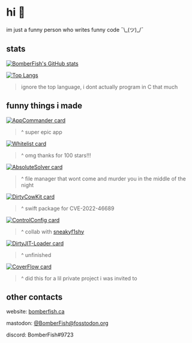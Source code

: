 # hi 👋

im just a funny person who writes funny code ¯\\\_(ツ)_/¯

## stats
[![BomberFish's GitHub stats](https://github-readme-stats.vercel.app/api?username=BomberFish&show_icons=true&theme=transparent&icon_color=00ff00&text_color=ffffff&title_color=00ff00&&bg_color=000000)](https://github.com/BomberFish)

[![Top Langs](https://github-readme-stats.vercel.app/api/top-langs/?username=BomberFish&theme=transparent&icon_color=00ff00&text_color=ffffff&title_color=00ff00&&bg_color=000000)](https://github.com/BomberFish)
> ignore the top language, i dont actually program in C that much

## funny things i made

 [![AppCommander card](https://github-readme-stats.vercel.app/api/pin/?username=BomberFish&repo=AppCommander&theme=transparent&icon_color=00ff00&text_color=ffffff&title_color=00ff00&&bg_color=000000)](https://github.com/BomberFish/AppCommander)
> ^ super epic app

[![Whitelist card](https://github-readme-stats.vercel.app/api/pin/?username=BomberFish&repo=Whitelist&theme=transparent&icon_color=00ff00&text_color=ffffff&title_color=00ff00&&bg_color=000000)](https://github.com/BomberFish/Whitelist)

> ^ omg thanks for 100 stars!!!

 [![AbsoluteSolver card](https://github-readme-stats.vercel.app/api/pin/?username=BomberFish&repo=AbsoluteSolver&theme=transparent&icon_color=00ff00&text_color=ffffff&title_color=00ff00&&bg_color=000000)](https://github.com/BomberFish/AbsoluteSolver)
> ^ file manager that wont come and murder you in the middle of the night

 [![DirtyCowKit card](https://github-readme-stats.vercel.app/api/pin/?username=BomberFish&repo=DirtyCowKit&theme=transparent&icon_color=00ff00&text_color=ffffff&title_color=00ff00&&bg_color=000000)](https://github.com/BomberFish/DirtyCowKit)

> ^ swift package for CVE-2022-46689

[![ControlConfig card](https://github-readme-stats.vercel.app/api/pin/?username=BomberFish&repo=ControlConfig&theme=transparent&icon_color=00ff00&text_color=ffffff&title_color=00ff00&&bg_color=000000)](https://github.com/BomberFish/ControlConfig)

> ^ collab with [sneakyf1shy](https://github.com/f1shy-dev)

 
[![DirtyJIT-Loader card](https://github-readme-stats.vercel.app/api/pin/?username=BomberFish&repo=DirtyJIT-Loader&theme=transparent&icon_color=00ff00&text_color=ffffff&title_color=00ff00&&bg_color=000000)](https://github.com/BomberFish/DirtyJIT-Loader)

> ^ unfinished


[![CoverFlow card](https://github-readme-stats.vercel.app/api/pin/?username=BomberFish&repo=CoverFlow&theme=transparent&icon_color=00ff00&text_color=ffffff&title_color=00ff00&&bg_color=000000)](https://github.com/BomberFish/CoverFlow)

> ^ did this for a lil private project i was invited to

## other contacts
website: [bomberfish.ca](https://bomberfish.ca)

mastodon: [@BomberFish@fosstodon.org](https://fosstodon.org/@BomberFish)

discord: BomberFish#9723

